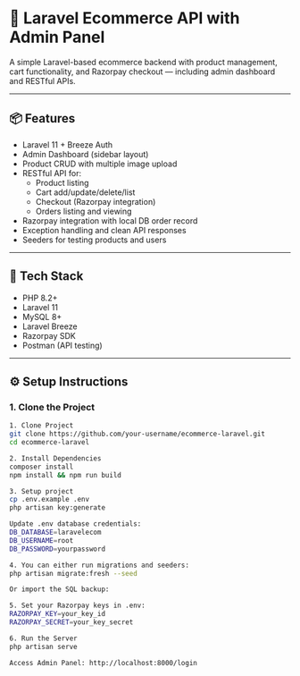 # 🛒 Laravel Ecommerce API with Admin Panel

A simple Laravel-based ecommerce backend with product management, cart functionality, and Razorpay checkout — including admin dashboard and RESTful APIs.

---

## 📦 Features

- Laravel 11 + Breeze Auth
- Admin Dashboard (sidebar layout)
- Product CRUD with multiple image upload
- RESTful API for:
  - Product listing
  - Cart add/update/delete/list
  - Checkout (Razorpay integration)
  - Orders listing and viewing
- Razorpay integration with local DB order record
- Exception handling and clean API responses
- Seeders for testing products and users

---

## 🚀 Tech Stack

- PHP 8.2+
- Laravel 11
- MySQL 8+
- Laravel Breeze
- Razorpay SDK
- Postman (API testing)

---

## ⚙️ Setup Instructions

### 1. Clone the Project

```bash
1. Clone Project
git clone https://github.com/your-username/ecommerce-laravel.git
cd ecommerce-laravel

2. Install Dependencies
composer install
npm install && npm run build

3. Setup project
cp .env.example .env
php artisan key:generate

Update .env database credentials:
DB_DATABASE=laravelecom
DB_USERNAME=root
DB_PASSWORD=yourpassword

4. You can either run migrations and seeders:
php artisan migrate:fresh --seed

Or import the SQL backup:

5. Set your Razorpay keys in .env:
RAZORPAY_KEY=your_key_id
RAZORPAY_SECRET=your_key_secret

6. Run the Server
php artisan serve

Access Admin Panel: http://localhost:8000/login